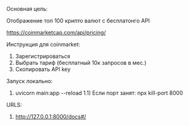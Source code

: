 Основная цель:

Отображение топ 100 крипто валют с бесплатонго API

https://coinmarketcap.com/api/pricing/


Инструкция для coinmarket:
1) Зарегистрироваться
2) Выбрать тариф (бесплатный 10к запросов в мес.)
3) Скопировать API key

Запуск локально:
1) uvicorn main:app --reload
1.1) Если порт занят: npx kill-port 8000


URLS:

1) http://127.0.0.1:8000/docs#/